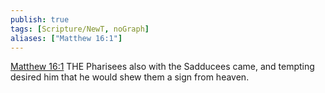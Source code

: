```yaml
---
publish: true
tags: [Scripture/NewT, noGraph]
aliases: ["Matthew 16:1"]
---
```

[Matthew 16:1](https://churchofjesuschrist.org/study/scriptures/nt/matt/16?lang=eng&id=p1#p1) THE Pharisees also with the Sadducees came, and tempting desired him that he would shew them a sign from heaven.
